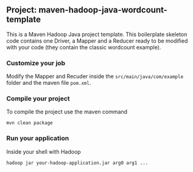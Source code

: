 ## Project: maven-hadoop-java-wordcount-template
This is a Maven Hadoop Java project template. This boilerplate skeleton code contains one Driver, a Mapper and a Reducer ready to be modified with your code (they contain the classic wordcount example).

### Customize your job
Modify the Mapper and Recuder inside the `src/main/java/com/example` folder and the maven file `pom.xml`. 

### Compile your project
To compile the project use the maven command

    mvn clean package

### Run your application
Inside your shell with Hadoop

    hadoop jar your-hadoop-application.jar arg0 arg1 ...
